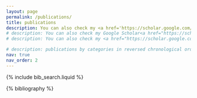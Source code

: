 ```yaml
---
layout: page
permalink: /publications/
title: publications
description: You can also check my <a href='https://scholar.google.com/citations?user=HaI-oFUAAAAJ&hl=en'>Google Scholar</a> page.
# description: You can also check my Google Scholar<a href="https://scholar.google.com/citations?user=HaI-oFUAAAAJ&hl=en" target="_blank" title="Google Scholar"><i class="ai ai-google-scholar-square">page</i></a>
# description: You can also check my <a href="https://scholar.google.com/citations?hl=en&user=HaI-oFUAAAAJ" target="_blank"><i class="fa fa-gs fa-lg" aria-hidden="true" ></i></a> page.

# description: publications by categories in reversed chronological order. generated by jekyll-scholar.
nav: true
nav_order: 2
---
```


<!-- _pages/publications.md -->

<!-- Bibsearch Feature -->

{% include bib_search.liquid %}

<div class="publications">

{% bibliography %}

</div>
